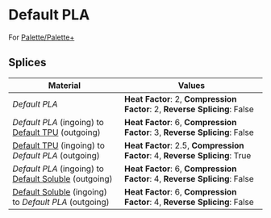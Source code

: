 # Default PLA

For [Palette/Palette+](../palette.md)

## Splices

Material | Values
-------- | ------
_Default PLA_ | **Heat Factor**: 2, **Compression Factor**: 2, **Reverse Splicing**: False
_Default PLA_ (ingoing) to [Default TPU](default_tpu.md) (outgoing) | **Heat Factor**: 6, **Compression Factor**: 3, **Reverse Splicing**: False
[Default TPU](default_tpu.md) (ingoing) to _Default PLA_ (outgoing) | **Heat Factor**: 2.5, **Compression Factor**: 4, **Reverse Splicing**: True
_Default PLA_ (ingoing) to [Default Soluble](default_soluble.md) (outgoing) | **Heat Factor**: 6, **Compression Factor**: 4, **Reverse Splicing**: False
[Default Soluble](default_soluble.md) (ingoing) to _Default PLA_ (outgoing) | **Heat Factor**: 6, **Compression Factor**: 4, **Reverse Splicing**: False
